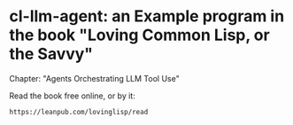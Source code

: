 # cl-llm-agent: an Example program in the book "Loving Common Lisp, or the Savvy"

Chapter: "Agents Orchestrating LLM Tool Use"

Read the book free online, or by it:

    https://leanpub.com/lovinglisp/read
